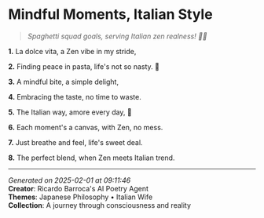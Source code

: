 # Mindful Moments, Italian Style

> *Spaghetti squad goals, serving Italian zen realness! 🍝🌙*

**1.** La dolce vita, a Zen vibe in my stride,


**2.** Finding peace in pasta, life's not so nasty. 🍝


**3.** A mindful bite, a simple delight,


**4.** Embracing the taste, no time to waste.


**5.** The Italian way, amore every day, 💝


**6.** Each moment's a canvas, with Zen, no mess.


**7.** Just breathe and feel, life's sweet deal.


**8.** The perfect blend, when Zen meets Italian trend.



---

*Generated on 2025-02-01 at 09:11:46*  
**Creator**: Ricardo Barroca's AI Poetry Agent  
**Themes**: Japanese Philosophy • Italian Wife  
**Collection**: A journey through consciousness and reality